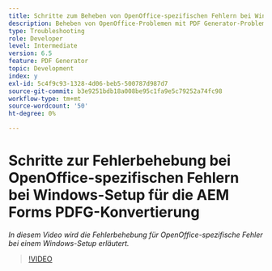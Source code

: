 ```yaml
---
title: Schritte zum Beheben von OpenOffice-spezifischen Fehlern bei Windows-Setup
description: Beheben von OpenOffice-Problemen mit PDF Generator-Problemen unter Windows-Einrichtung.
type: Troubleshooting
role: Developer
level: Intermediate
version: 6.5
feature: PDF Generator
topic: Development
index: y
exl-id: 5c4f9c93-1328-4d06-beb5-500787d987d7
source-git-commit: b3e9251bdb18a008be95c1fa9e5c79252a74fc98
workflow-type: tm+mt
source-wordcount: '50'
ht-degree: 0%

---
```


# Schritte zur Fehlerbehebung bei OpenOffice-spezifischen Fehlern bei Windows-Setup für die AEM Forms PDFG-Konvertierung

*In diesem Video wird die Fehlerbehebung für OpenOffice-spezifische Fehler bei einem Windows-Setup erläutert.*

>[!VIDEO](https://video.tv.adobe.com/v/335481?quality=12&learn=on)
